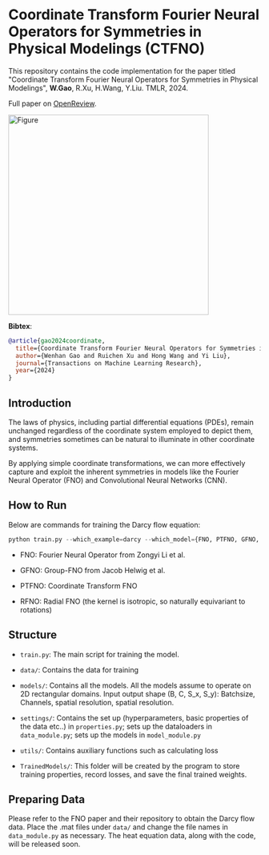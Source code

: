 # Coordinate Transform Fourier Neural Operators for Symmetries in Physical Modelings (CTFNO)

This repository contains the code implementation for the paper titled "Coordinate Transform Fourier Neural Operators for Symmetries in Physical Modelings", **W.Gao**, R.Xu, H.Wang, Y.Liu. TMLR, 2024.

Full paper on [OpenReview](https://openreview.net/forum?id=pMD7A77k3i).

<img src="https://wenhangao21.github.io/images/TMLR_CTNO.png" alt="Figure" width="400"/>

**Bibtex**:
```bibtex
@article{gao2024coordinate,
  title={Coordinate Transform Fourier Neural Operators for Symmetries in Physical Modelings},
  author={Wenhan Gao and Ruichen Xu and Hong Wang and Yi Liu},
  journal={Transactions on Machine Learning Research},
  year={2024}
}
```

## Introduction 
The laws of physics, including partial differential equations (PDEs), remain unchanged regardless of the coordinate system employed to depict them, and symmetries sometimes can be natural to illuminate in other coordinate systems.

By applying simple coordinate transformations, we can more effectively capture and exploit the inherent symmetries in models like the Fourier Neural Operator (FNO) and Convolutional Neural Networks (CNN).


## How to Run
Below are commands for training the Darcy flow equation:
```python
python train.py --which_example=darcy --which_model={FNO, PTFNO, GFNO, RFNO} --random_seed=0
```
- FNO: Fourier Neural Operator from Zongyi Li et al.

- GFNO: Group-FNO from Jacob Helwig et al.

- PTFNO: Coordinate Transform FNO

- RFNO: Radial FNO (the kernel is isotropic, so naturally equivariant to rotations)

## Structure

- `train.py`: The main script for training the model.
  
- `data/`: Contains the data for training

- `models/`: Contains all the models. All the models assume to operate on 2D rectangular domains. Input output shape (B, C, S_x, S_y): Batchsize, Channels, spatial resolution, spatial resolution.

- `settings/`: Contains the set up (hyperparameters, basic properties of the data etc..) in `properties.py`; sets up the dataloaders in `data_module.py`; sets up the models in `model_module.py`

- `utils/`: Contains auxiliary functions such as calculating loss

- `TrainedModels/`: This folder will be created by the program to store training properties, record losses, and save the final trained weights.

## Preparing Data

Please refer to the FNO paper and their repository to obtain the Darcy flow data. Place the .mat files under `data/` and change the file names in `data_module.py` as necessary. The heat equation data, along with the code, will be released soon.